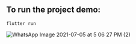 ## To run the project demo:
```
flutter run
```
![WhatsApp Image 2021-07-05 at 5 06 27 PM (2)](https://user-images.githubusercontent.com/55320747/124491743-e5d8b080-ddb3-11eb-83bc-e806a40ed452.jpeg)

